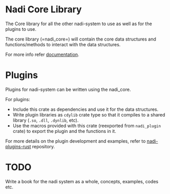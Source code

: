 # Nadi Core Library

The Core library for all the other nadi-system to use as well as for the plugins to use.

The core library (=nadi_core=) will contain the core data structures
and functions/methods to interact with the data structures.

For more info refer [documentation](https://docs.rs/nadi_core/latest/nadi_core/).

# Plugins

Plugins for nadi-system can be written using the nadi_core. 

For plugins:
- Include this crate as dependencies and use it for the data structures.
- Write plugin libraries as `cdylib` crate type so that it compiles to a shared library (`.so`, `.dll`, `.dynlib`, etc).
- Use the macros provided with this crate (reexported from `nadi_plugin` crate) to export the plugin and the functions in it.

For more details on the plugin development and examples, refer to [nadi-plugins-rust](https://github.com/Nadi-System/nadi-plugins-rust) repository.

# TODO
Write a book for the nadi system as a whole, concepts, examples, codes etc.
